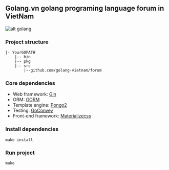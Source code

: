 ## Golang.vn golang programing language forum in VietNam 

 ![alt golang](https://raw.githubusercontent.com/golang-vietnam/forum/master/public/img/logo.jpg "golang programing language")

### Project structure

    |- YourGOPATH
        |-- bin
        |-- pkg
        |-- src
            |--github.com/golang-vietnam/forum

### Core dependencies
- Web framework: [Gin](https://github.com/gin-gonic/gin)
- ORM: [GORM](https://github.com/jinzhu/gorm)
- Template engine: [Pongo2](https://github.com/flosch/pongo2)
- Testing: [GoConvey](http://goconvey.co/)
- Front-end framework: [Materializecss](http://materializecss.com)

### Install dependencies
    
    make install

### Run project

    make

